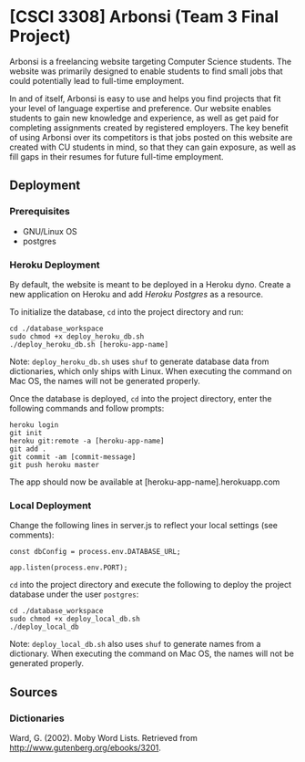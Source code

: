 # [CSCI 3308] Arbonsi (Team 3 Final Project)

Arbonsi is a freelancing website targeting Computer Science students. The website was primarily designed to enable students to find small jobs that could potentially lead to full-time employment.  

In and of itself, Arbonsi is easy to use and helps you find projects that fit your level of language expertise and preference. Our website enables students to gain new knowledge and experience, as well as get paid for completing assignments created by registered employers. The key benefit of using Arbonsi over its competitors is that jobs posted on this website are created with CU students in mind, so that they can gain exposure, as well as fill gaps in their resumes for future full-time employment.

## Deployment

### Prerequisites
* GNU/Linux OS
* postgres

### Heroku Deployment

By default, the website is meant to be deployed in a Heroku dyno. Create a new application on Heroku and add _Heroku Postgres_ as a resource.

To initialize the database, `cd` into the project directory and run:
~~~~
cd ./database_workspace
sudo chmod +x deploy_heroku_db.sh
./deploy_heroku_db.sh [heroku-app-name]
~~~~
Note: `deploy_heroku_db.sh` uses `shuf` to generate database data from dictionaries, which only ships with Linux. When executing the command on Mac OS, the names will not be generated properly.

Once the database is deployed, `cd` into the project directory, enter the following commands and follow prompts:
~~~~
heroku login
git init
heroku git:remote -a [heroku-app-name]
git add .
git commit -am [commit-message]
git push heroku master
~~~~
The app should now be available at [heroku-app-name].herokuapp.com

### Local Deployment
Change the following lines in server.js to reflect your local settings (see comments):
 ~~~~
 const dbConfig = process.env.DATABASE_URL;
 ~~~~
 ~~~~
 app.listen(process.env.PORT);
 ~~~~
  `cd` into the project directory and execute the following to deploy the project database under the user `postgres`:
 ~~~~
 cd ./database_workspace
 sudo chmod +x deploy_local_db.sh
 ./deploy_local_db
 ~~~~
 Note: `deploy_local_db.sh` also uses `shuf` to generate names from a dictionary. When executing the command on Mac OS, the names will not be generated properly.



## Sources 
### Dictionaries
Ward, G. (2002). Moby Word Lists. Retrieved from http://www.gutenberg.org/ebooks/3201.
